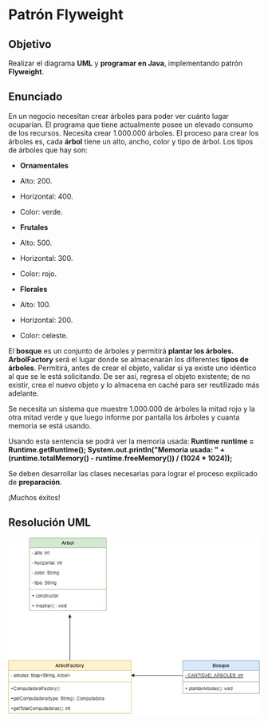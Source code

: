 
# Patrón Flyweight

## Objetivo 
Realizar el diagrama **UML** y **programar en Java**, implementando patrón **Flyweight**.

## Enunciado
En un negocio necesitan crear árboles para poder ver cuánto lugar ocuparían. El programa que tiene actualmente posee un elevado consumo de los recursos. Necesita crear 1.000.000 árboles. El proceso para crear los árboles es, cada **árbol** tiene un alto, ancho, color y tipo de árbol. Los tipos de árboles que hay son:

- **Ornamentales**
- Alto: 200.
- Horizontal: 400.
- Color: verde.

- **Frutales**
- Alto: 500.
- Horizontal: 300.
- Color: rojo.

- **Florales**
- Alto: 100.
- Horizontal: 200.
- Color: celeste.

El **bosque** es un conjunto de árboles y permitirá **plantar los árboles. ArbolFactory** será el lugar donde se almacenarán los diferentes **tipos de árboles**. Permitirá, antes de crear el objeto, validar si ya existe uno idéntico al que se le está solicitando. De ser así, regresa el objeto existente; de no existir, crea el nuevo objeto y lo almacena en caché para ser reutilizado más adelante.

Se necesita un sistema que muestre 1.000.000 de árboles la mitad rojo y la otra mitad verde y que luego informe por pantalla los árboles y cuanta memoria se está usando.

Usando esta sentencia se podrá ver la memoria usada:
**Runtime runtime = Runtime.getRuntime();
System.out.println("Memoria usada: " + (runtime.totalMemory() -
runtime.freeMemory()) / (1024 * 1024));**

Se deben desarrollar las clases necesarias para lograr el proceso explicado de **preparación**.

¡Muchos éxitos!


## Resolución UML
![Preview](https://github.com/soymilidev/JAVA-II/blob/main/C07/C7-Mesa/C7-Mesa.jpg)





